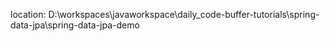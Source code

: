 location: D:\workspaces\javaworkspace\daily_code-buffer-tutorials\spring-data-jpa\spring-data-jpa-demo
